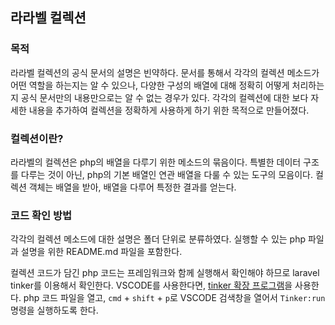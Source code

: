 ## 라라벨 컬렉션

### 목적

라라벨 컬렉션의 공식 문서의 설명은 빈약하다. 문서를 통해서 각각의 컬렉션 메소드가 어떤 역할을 하는지는 알 수 있으나, 다양한 구성의 배열에 대해 정확히 어떻게 처리하는지 공식 문서만의 내용만으로는 알 수 없는 경우가 있다. 각각의 컬렉션에 대한 보다 자세한 내용을 추가하여 컬렉션을 정확하게 사용하게 하기 위한 목적으로 만들어졌다.

### 컬렉션이란?

라라벨의 컬렉션은 php의 배열을 다루기 위한 메소드의 묶음이다. 특별한 데이터 구조를 다루는 것이 아닌, php의 기본 배열인 연관 배열을 다룰 수 있는 도구의 모음이다. 컬렉션 객체는 배열을 받아, 배열을 다루어 특정한 결과를 얻는다.

### 코드 확인 방법

각각의 컬렉션 메소드에 대한 설명은 폴더 단위로 분류하였다. 실행할 수 있는 php 파일과 설명을 위한 README.md 파일을 포함한다.

컬렉션 코드가 담긴 php 코드는 프레임워크와 함께 실행해서 확인해야 하므로 laravel tinker를 이용해서 확인한다. VSCODE를 사용한다면, [tinker 확장 프로그램](https://marketplace.visualstudio.com/items?itemName=tarik02.vscode-tinker)을 사용한다. php 코드 파일을 열고, `cmd` + `shift` + `p`로 VSCODE 검색창을 열어서 `Tinker:run` 명령을 실행하도록 한다.

